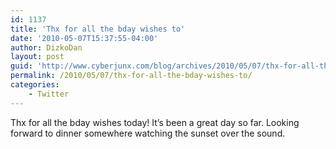 ```yaml
---
id: 1137
title: 'Thx for all the bday wishes to'
date: '2010-05-07T15:37:55-04:00'
author: DizkoDan
layout: post
guid: 'http://www.cyberjunx.com/blog/archives/2010/05/07/thx-for-all-the-bday-wishes-to/'
permalink: /2010/05/07/thx-for-all-the-bday-wishes-to/
categories:
    - Twitter
---
```


Thx for all the bday wishes today! It’s been a great day so far. Looking forward to dinner somewhere watching the sunset over the sound.